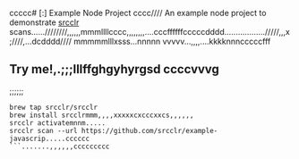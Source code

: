 ccccc# [:] Example Node Project
cccc////
An example node project to demonstrate [srcclr](https://www.srcclr.com) scans......////////,,,,,,mmmllllcccc,,,,,,,,....cccffffffcccccdddd................../////,,,x;////,...dcdddd//// mmmmmlllxsss...nnnnn
vvvvv...,,,,....kkkknnncccccfff
## Try me!,.;;;lllffghgyhyrgsd  ccccvvvg
;;;;;;
```wwwww...........ddddccccc
brew tap srcclr/srcclr
brew install srcclrmmm,,,,xxxxxcxcccxxcs,,,,,,
srcclr activatemnnm.....
srcclr scan --url https://github.com/srcclr/example-javascrip.....cccccc
```.......,,,,,,ccccccccc
